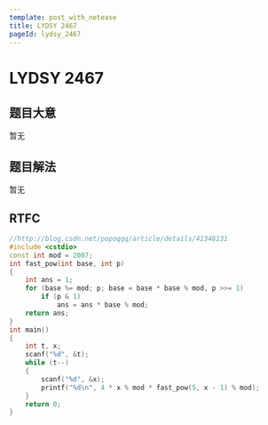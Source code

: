 ```yaml
---
template: post_with_netease
title: LYDSY 2467
pageId: lydsy_2467
---
```


# LYDSY 2467
<span id="poem"></span><script>$(function(){$.ajax('/api/poem?rnd='+Date.now()+Math.random()).done(function(data){$('#poem').text(data);});});</script>
## 题目大意
暂无

## 题目解法
暂无

## RTFC

```cpp
//http://blog.csdn.net/popoqqq/article/details/41348131
#include <cstdio>
const int mod = 2007;
int fast_pow(int base, int p)
{
    int ans = 1;
    for (base %= mod; p; base = base * base % mod, p >>= 1)
        if (p & 1)
            ans = ans * base % mod;
    return ans;
}
int main()
{
    int t, x;
    scanf("%d", &t);
    while (t--)
    {
        scanf("%d", &x);
        printf("%d\n", 4 * x % mod * fast_pow(5, x - 1) % mod);
    }
    return 0;
}
```
<div id="__comment"></div>
